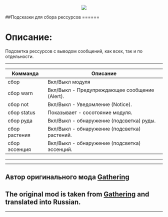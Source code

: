 <p align="center"><img src="https://github.com/war100ck/others/blob/master/terabooxlogo.svg"></p>
##Подсказки для сбора рессурсов
======

# Описание:

Подсветка рессурсов с выводом сообщений, как всех, так и по отдельности.

------

Комманда | Описание
--- | ---
сбор | Вкл/Выкл модуля
сбор warn | Вкл/Выкл - Предупреждающее сообщение (Alert).
сбор not | Вкл/Выкл - Уведомление (Notice).
сбор status | Показывает - сосотояние модуля.
сбор руда | Вкл/Выкл - обнаружение (подсветка) руды.
сбор растения | Вкл/Выкл - обнаружение (подсветка) растений.
сбор эссенция | Вкл/Выкл - обнаружение (подсветка) эссенций.

------

---
## Автор оригинального мода [Gathering](https://github.com/tera-mod/Gathering)
## The original mod is taken from [Gathering](https://github.com/tera-mod/Gathering) and translated into Russian.
---

